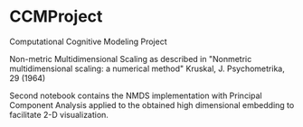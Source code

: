# CCMProject
Computational Cognitive Modeling Project

Non-metric Multidimensional Scaling as described in "Nonmetric multidimensional scaling: a numerical method" Kruskal, J.
    Psychometrika, 29 (1964)
    
Second notebook contains the NMDS implementation with Principal Component Analysis applied to the obtained high dimensional embedding to facilitate 2-D visualization.

